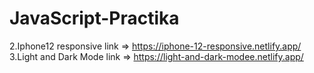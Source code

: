 # JavaScript-Practika
2.Iphone12 responsive link => https://iphone-12-responsive.netlify.app/
3.Light and Dark Mode link => https://light-and-dark-modee.netlify.app/ 
